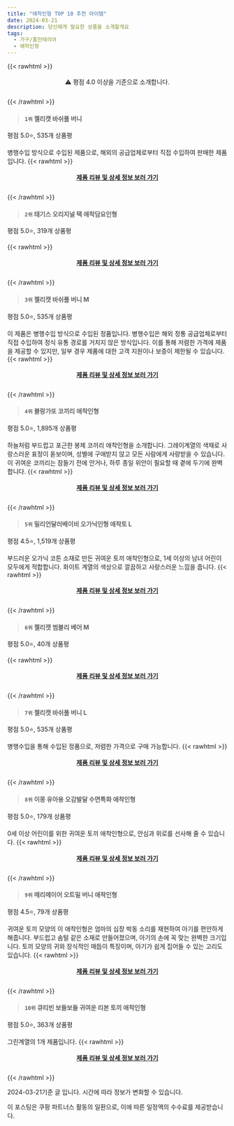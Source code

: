 ```yaml
---
title: "애착인형 TOP 10 추천 아이템"
date: 2024-03-21
description: 당신에게 필요한 상품을 소개할게요
tags:
  - 가구/홈인테리어
  - 애착인형
---
```

{{< rawhtml >}}<div class="toc" style="text-align: center; height: 50px; line-height: 2;">  <p>⚠️ 평점 4.0 이상을 기준으로 소개합니다.<br></p></div> {{< /rawhtml >}}




>#### `1위` 젤리캣 바쉬풀 버니
평점 5.0⭐, 535개 상품평

병행수입 방식으로 수입된 제품으로, 해외의 공급업체로부터 직접 수입하여 판매한 제품입니다.
{{< rawhtml >}}<div class="toc" style="text-align: center; height: 50px; line-height: 2;"><p><b><a href="https://link.coupang.com/re/AFFSDP?lptag=AF5033054&pageKey=7158543702&itemId=20209858282&vendorItemId=87299969213&traceid=V0-153-031d2ff018f7cde7&requestid=20240321151755747295936098&token=31850B%7CGM">제품 리뷰 및 상세 정보 보러 가기</a></b><br></p> </div>{{< /rawhtml >}}

>#### `2위` 태기스 오리지널 택 애착담요인형
평점 5.0⭐, 319개 상품평


{{< rawhtml >}}<div class="toc" style="text-align: center; height: 50px; line-height: 2;"><p><b><a href="https://link.coupang.com/re/AFFSDP?lptag=AF5033054&pageKey=6790641218&itemId=15997461635&vendorItemId=83202696442&traceid=V0-153-d22954ddd484e8a7&requestid=20240321151755747295936098&token=31850B%7CGM">제품 리뷰 및 상세 정보 보러 가기</a></b><br></p> </div>{{< /rawhtml >}}

>#### `3위` 젤리캣 바쉬풀 버니 M
평점 5.0⭐, 535개 상품평

이 제품은 병행수입 방식으로 수입된 정품입니다. 병행수입은 해외 정통 공급업체로부터 직접 수입하여 정식 유통 경로를 거치지 않은 방식입니다. 이를 통해 저렴한 가격에 제품을 제공할 수 있지만, 일부 경우 제품에 대한 고객 지원이나 보증이 제한될 수 있습니다.
{{< rawhtml >}}<div class="toc" style="text-align: center; height: 50px; line-height: 2;"><p><b><a href="https://link.coupang.com/re/AFFSDP?lptag=AF5033054&pageKey=7158543702&itemId=18011300238&vendorItemId=85166880089&traceid=V0-153-031d2ff018f7cde7&requestid=20240321151755747295936098&token=31850B%7CGM">제품 리뷰 및 상세 정보 보러 가기</a></b><br></p> </div>{{< /rawhtml >}}

>#### `4위` 블랑가또 코끼리 애착인형
평점 5.0⭐, 1,895개 상품평

하늘처럼 부드럽고 포근한 봉제 코끼리 애착인형을 소개합니다. 그레이계열의 색채로 사랑스러운 표정이 돋보이며, 성별에 구애받지 않고 모든 사람에게 사랑받을 수 있습니다. 이 귀여운 코끼리는 잠들기 전에 안거나, 하루 종일 위안이 필요할 때 곁에 두기에 완벽합니다.
{{< rawhtml >}}<div class="toc" style="text-align: center; height: 50px; line-height: 2;"><p><b><a href="https://link.coupang.com/re/AFFSDP?lptag=AF5033054&pageKey=6210827946&itemId=87779048&vendorItemId=5152369564&traceid=V0-153-55978b3d28171a70&requestid=20240321151755747295936098&token=31850B%7CGM">제품 리뷰 및 상세 정보 보러 가기</a></b><br></p> </div>{{< /rawhtml >}}

>#### `5위` 밀리언달러베이비 오가닉인형 애착토 L
평점 4.5⭐, 1,519개 상품평

부드러운 오가닉 코튼 소재로 만든 귀여운 토끼 애착인형으로, 1세 이상의 남녀 어린이 모두에게 적합합니다. 화이트 계열의 색상으로 깔끔하고 사랑스러운 느낌을 줍니다.
{{< rawhtml >}}<div class="toc" style="text-align: center; height: 50px; line-height: 2;"><p><b><a href="https://link.coupang.com/re/AFFSDP?lptag=AF5033054&pageKey=1596909&itemId=3956725&vendorItemId=3005967025&traceid=V0-153-932d73e2ce7f036f&requestid=20240321151755747295936098&token=31850B%7CGM">제품 리뷰 및 상세 정보 보러 가기</a></b><br></p> </div>{{< /rawhtml >}}

>#### `6위` 젤리캣 범블리 베어 M
평점 5.0⭐, 40개 상품평


{{< rawhtml >}}<div class="toc" style="text-align: center; height: 50px; line-height: 2;"><p><b><a href="https://link.coupang.com/re/AFFSDP?lptag=AF5033054&pageKey=7158543193&itemId=18011302313&vendorItemId=85166881860&traceid=V0-153-c9cb4de5a2afb296&requestid=20240321151755747295936098&token=31850B%7CGM">제품 리뷰 및 상세 정보 보러 가기</a></b><br></p> </div>{{< /rawhtml >}}

>#### `7위` 젤리캣 바쉬풀 버니 L
평점 5.0⭐, 535개 상품평

병행수입을 통해 수입된 정품으로, 저렴한 가격으로 구매 가능합니다.
{{< rawhtml >}}<div class="toc" style="text-align: center; height: 50px; line-height: 2;"><p><b><a href="https://link.coupang.com/re/AFFSDP?lptag=AF5033054&pageKey=7158543702&itemId=18011304177&vendorItemId=85166884669&traceid=V0-153-031d2ff018f7cde7&requestid=20240321151755747295936098&token=31850B%7CGM">제품 리뷰 및 상세 정보 보러 가기</a></b><br></p> </div>{{< /rawhtml >}}

>#### `8위` 이몽 유아용 오감발달 수면특화 애착인형
평점 5.0⭐, 179개 상품평

0세 이상 어린이를 위한 귀여운 토끼 애착인형으로, 안심과 위로를 선사해 줄 수 있습니다.
{{< rawhtml >}}<div class="toc" style="text-align: center; height: 50px; line-height: 2;"><p><b><a href="https://link.coupang.com/re/AFFSDP?lptag=AF5033054&pageKey=6285530324&itemId=12926363134&vendorItemId=80190878170&traceid=V0-153-3d60dacff09476c8&requestid=20240321151755747295936098&token=31850B%7CGM">제품 리뷰 및 상세 정보 보러 가기</a></b><br></p> </div>{{< /rawhtml >}}

>#### `9위` 메리메이어 오트밀 버니 애착인형
평점 4.5⭐, 79개 상품평

귀여운 토끼 모양의 이 애착인형은 엄마의 심장 박동 소리를 재현하여 아기를 편안하게 해줍니다. 부드럽고 솜털 같은 소재로 만들어졌으며, 아기의 손에 꼭 맞는 완벽한 크기입니다. 토끼 모양의 귀와 장식적인 매듭이 특징이며, 아기가 쉽게 집어들 수 있는 고리도 있습니다.
{{< rawhtml >}}<div class="toc" style="text-align: center; height: 50px; line-height: 2;"><p><b><a href="https://link.coupang.com/re/AFFSDP?lptag=AF5033054&pageKey=6101646509&itemId=11438387576&vendorItemId=78713893321&traceid=V0-153-920df49af7cecc66&requestid=20240321151755747295936098&token=31850B%7CGM">제품 리뷰 및 상세 정보 보러 가기</a></b><br></p> </div>{{< /rawhtml >}}

>#### `10위` 큐티빈 보들보들 귀여운 리본 토끼 애착인형
평점 5.0⭐, 363개 상품평

그린계열의 1개 제품입니다.
{{< rawhtml >}}<div class="toc" style="text-align: center; height: 50px; line-height: 2;"><p><b><a href="https://link.coupang.com/re/AFFSDP?lptag=AF5033054&pageKey=6785369484&itemId=15970446745&vendorItemId=83214063329&traceid=V0-153-b5d30153a3f5e165&requestid=20240321151755747295936098&token=31850B%7CGM">제품 리뷰 및 상세 정보 보러 가기</a></b><br></p> </div>{{< /rawhtml >}}


2024-03-21기준 글 입니다.
시간에 따라 정보가 변화할 수 있습니다.

이 포스팅은 쿠팡 파트너스 활동의 일환으로, 이에 따른 일정액의 수수료를 제공받습니다.